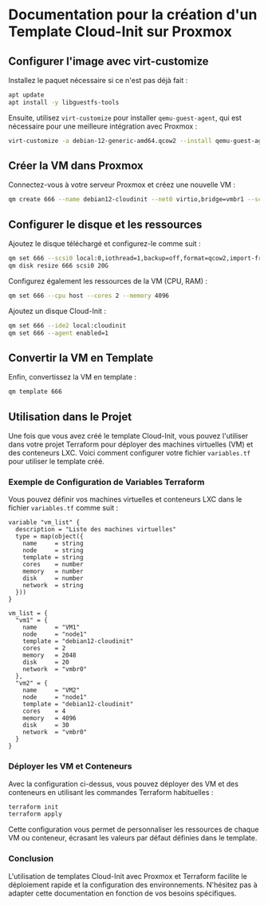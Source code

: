 # Documentation pour la création d'un Template Cloud-Init sur Proxmox

## Configurer l'image avec virt-customize

Installez le paquet nécessaire si ce n'est pas déjà fait :

```bash
apt update
apt install -y libguestfs-tools
```

Ensuite, utilisez `virt-customize` pour installer `qemu-guest-agent`, qui est nécessaire pour une meilleure intégration avec Proxmox :

```bash
virt-customize -a debian-12-generic-amd64.qcow2 --install qemu-guest-agent
```

## Créer la VM dans Proxmox

Connectez-vous à votre serveur Proxmox et créez une nouvelle VM :

```bash
qm create 666 --name debian12-cloudinit --net0 virtio,bridge=vmbr1 --scsihw virtio-scsi-single
```

## Configurer le disque et les ressources

Ajoutez le disque téléchargé et configurez-le comme suit :

```bash
qm set 666 --scsi0 local:0,iothread=1,backup=off,format=qcow2,import-from=/root/debian-12-generic-amd64.qcow2
qm disk resize 666 scsi0 20G
```

Configurez également les ressources de la VM (CPU, RAM) :

```bash
qm set 666 --cpu host --cores 2 --memory 4096
```

Ajoutez un disque Cloud-Init :

```bash
qm set 666 --ide2 local:cloudinit
qm set 666 --agent enabled=1
```

## Convertir la VM en Template

Enfin, convertissez la VM en template :

```bash
qm template 666
```

## Utilisation dans le Projet

Une fois que vous avez créé le template Cloud-Init, vous pouvez l'utiliser dans votre projet Terraform pour déployer des machines virtuelles (VM) et des conteneurs LXC. Voici comment configurer votre fichier `variables.tf` pour utiliser le template créé.

### Exemple de Configuration de Variables Terraform

Vous pouvez définir vos machines virtuelles et conteneurs LXC dans le fichier `variables.tf` comme suit :

```hcl
variable "vm_list" {
  description = "Liste des machines virtuelles"
  type = map(object({
    name     = string
    node     = string
    template = string
    cores    = number
    memory   = number
    disk     = number
    network  = string
  }))
}

vm_list = {
  "vm1" = {
    name     = "VM1"
    node     = "node1"
    template = "debian12-cloudinit"
    cores    = 2
    memory   = 2048
    disk     = 20
    network  = "vmbr0"
  },
  "vm2" = {
    name     = "VM2"
    node     = "node1"
    template = "debian12-cloudinit"
    cores    = 4
    memory   = 4096
    disk     = 30
    network  = "vmbr0"
  }
}
```

### Déployer les VM et Conteneurs

Avec la configuration ci-dessus, vous pouvez déployer des VM et des conteneurs en utilisant les commandes Terraform habituelles :

```bash
terraform init
terraform apply
```

Cette configuration vous permet de personnaliser les ressources de chaque VM ou conteneur, écrasant les valeurs par défaut définies dans le template.

### Conclusion

L'utilisation de templates Cloud-Init avec Proxmox et Terraform facilite le déploiement rapide et la configuration des environnements. N'hésitez pas à adapter cette documentation en fonction de vos besoins spécifiques.
